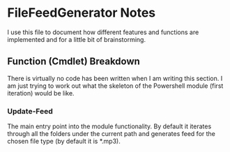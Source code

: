 # FileFeedGenerator Notes
I use this file to document how different features and functions are implemented and for a little bit of brainstorming.

## Function (Cmdlet) Breakdown
There is virtually no code has been written when I am writing this section. I am just trying to work out what the skeleton of the Powershell module (first iteration) would be like.

### Update-Feed
The main entry point into the module functionality. By default it iterates through all the folders under the current path and generates feed for the chosen file type (by default it is *.mp3).
